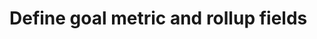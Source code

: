 # Define goal metric and rollup fields

<!-- https://docs.microsoft.com/en-us/dynamics365/customer-engagement/developer/define-goal-metric-rollup-fields -->